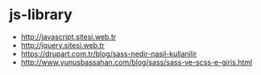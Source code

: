 # js-library

- http://javascript.sitesi.web.tr
- http://jquery.sitesi.web.tr
- https://drupart.com.tr/blog/sass-nedir-nasil-kullanilir
- http://www.yunusbassahan.com/blog/sass/sass-ve-scss-e-giris.html
